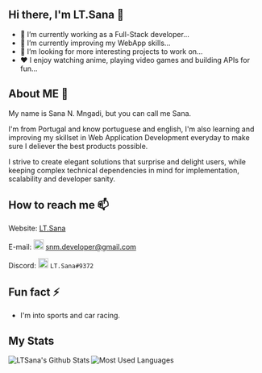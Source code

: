 ## Hi there, I'm LT.Sana 👋

- 🔭 I’m currently working as a Full-Stack developer...
- 🌱 I’m currently improving my WebApp skills...
- 🤔 I’m looking for more interesting projects to work on...
- ❤️ I enjoy watching anime, playing video games and building APIs for fun...

## About ME 💬
My name is Sana N. Mngadi, but you can call me Sana.

I'm from Portugal and know portuguese and english, I'm also learning and improving my skillset in Web Application Development everyday to make sure I deliever the best products possible.

I strive to create elegant solutions that surprise and delight users, while keeping complex technical dependencies in mind for implementation, scalability and developer sanity.

## How to reach me 📫
Website: [LT.Sana](http://ltsana.github.io)

E-mail: <img src="https://www.iconfinder.com/data/icons/social-media-logos-6/512/112-gmail_email_mail-512.png" width="20px"/> [snm.developer@gmail.com](mailto:snm.developer@gmail.com?subject=Hello!)

Discord: <img src="https://cdn4.iconfinder.com/data/icons/logos-and-brands/512/91_Discord_logo_logos-512.png" width="20px" /> `LT.Sana#9372`

## Fun fact ⚡
- I'm into sports and car racing.

## My Stats
<img align="left" alt="LTSana's Github Stats" src="https://github-readme-stats.vercel.app/api?username=LTSana&show_icons=true&hide_border=true&count_private=true&theme=radical&hide_rank=true" />
<img align="left" src="https://github-readme-stats.vercel.app/api/top-langs/?username=LTSana&hide_border=true&layout=compact" alt="Most Used Languages" />

